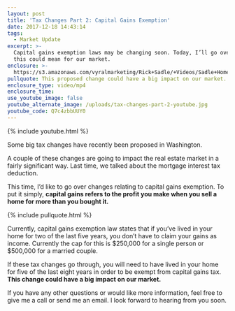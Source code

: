 ```yaml
---
layout: post
title: 'Tax Changes Part 2: Capital Gains Exemption'
date: 2017-12-18 14:43:14
tags:
  - Market Update
excerpt: >-
  Capital gains exemption laws may be changing soon. Today, I’ll go over what
  this could mean for our market.
enclosure: >-
  https://s3.amazonaws.com/vyralmarketing/Rick+Sadle/+Videos/Sadle+Home+Selling+Team-+Tax+Changes+Part+2-+Capital+Gains+Exemption.mp4
pullquote: This proposed change could have a big impact on our market.
enclosure_type: video/mp4
enclosure_time:
use_youtube_image: false
youtube_alternate_image: /uploads/tax-changes-part-2-youtube.jpg
youtube_code: Q7c4zbbUUY0
---
```



{% include youtube.html %}

Some big tax changes have recently been proposed in Washington.

A couple of these changes are going to impact the real estate market in a fairly significant way. Last time, we talked about the mortgage interest tax deduction.

This time, I’d like to go over changes relating to capital gains exemption. To put it simply, **capital gains refers to the profit you make when you sell a home for more than you bought it.**

{% include pullquote.html %}

Currently, capital gains exemption law states that if you’ve lived in your home for two of the last five years, you don’t have to claim your gains as income. Currently the cap for this is $250,000 for a single person or $500,000 for a married couple.

If these tax changes go through, you will need to have lived in your home for five of the last eight years in order to be exempt from capital gains tax. **This change could have a big impact on our market.**

If you have any other questions or would like more information, feel free to give me a call or send me an email. I look forward to hearing from you soon.